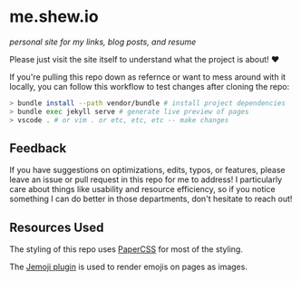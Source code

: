 # me.shew.io

_personal site for my links, blog posts, and resume_

Please just visit the site itself to understand what the project is about!
:heart:

If you're pulling this repo down as refernce or want to mess around with it
locally, you can follow this workflow to test changes after cloning the repo:

```bash
> bundle install --path vendor/bundle # install project dependencies
> bundle exec jekyll serve # generate live preview of pages
> vscode . # or vim . or etc, etc, etc -- make changes
```

## Feedback

If you have suggestions on optimizations, edits, typos, or features, please
leave an issue or pull request in this repo for me to address! I particularly
care about things like usability and resource efficiency, so if you notice
something I can do better in those departments, don't hesitate to reach out!

## Resources Used

The styling of this repo uses [PaperCSS](https://getpapercss.com) for most of
the styling.

The [Jemoji plugin](https://github.com/jekyll/jemoji) is used to render emojis
on pages as images.
